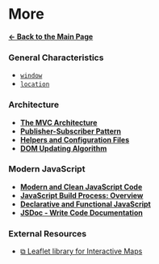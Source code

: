 # More

[**&larr; Back to the Main Page**](./../README.md)

### General Characteristics

- [`window`](./window.md)
- [`location`](./location-property.md)

### Architecture

- [**The MVC Architecture**](./mvc.md)
- [**Publisher-Subscriber Pattern**](./psp.md)
- [**Helpers and Configuration Files**](./helpers-config.md)
- [**DOM Updating Algorithm**](./dom-update-algorithm.md)

### Modern JavaScript

- [**Modern and Clean JavaScript Code**](./modern-js-code.md)
- [**JavaScript Build Process: Overview**](./js-build-overview.md)
- [**Declarative and Functional JavaScript**](./declarative-functional.md)
- [**JSDoc - Write Code Documentation**](./jsdoc.md)

### External Resources

- [&#10697; Leaflet library for Interactive Maps](https://leafletjs.com/)

<br>

<!--
[&larr; Back](./README.md)
-->

<!--
We can use a loop inside a template literal - `String ${arr.map(t => t).join('')}` - like this we can easily create html elements using data from arrays. Use `join('')` to group the array elements into one string.
 -->

<!--
Note: Emojis count as 2 characters.
 -->
